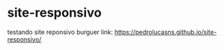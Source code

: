 # site-responsivo
 testando site reponsivo burguer
link: https://pedrolucasns.github.io/site-responsivo/
